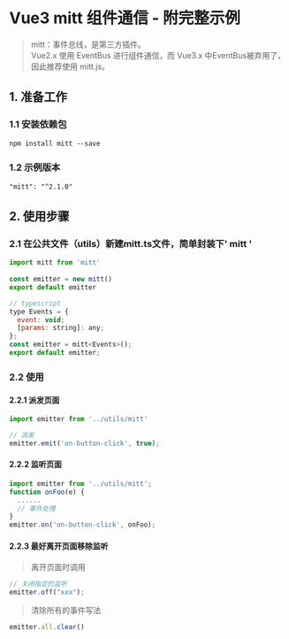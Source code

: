 # Vue3 mitt 组件通信 - 附完整示例

>mitt：事件总线，是第三方插件。
> <br/>Vue2.x 使用 EventBus 进行组件通信，而 Vue3.x 中EventBus被弃用了，因此推荐使用 mitt.js。

## 1. 准备工作

### 1.1 安装依赖包

```xml
npm install mitt --save
```

### 1.2 示例版本

```xml
"mitt": "^2.1.0"
```

## 2. 使用步骤

### 2.1 在公共文件（utils）新建mitt.ts文件，简单封装下' mitt '

```javascript
import mitt from 'mitt'
 
const emitter = new mitt()
export default emitter

// typescript
type Events = {
  event: void;
  [params: string]: any;
};
const emitter = mitt<Events>();
export default emitter;

```

### 2.2 使用

#### 2.2.1 派发页面

```javascript
import emitter from '../utils/mitt'

// 派发
emitter.emit('on-button-click', true);

```

#### 2.2.2 监听页面

```javascript
import emitter from '../utils/mitt';
function onFoo(e) {
  ......
  // 事件处理
}
emitter.on('on-button-click', onFoo);

```

#### 2.2.3 最好离开页面移除监听

>离开页面时调用

```javascript
// 关闭指定的监听
emitter.off("xxx");
```

>清除所有的事件写法

```javascript
emitter.all.clear()

```